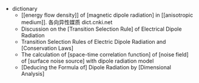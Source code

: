 - dictionary 
    - [[energy flow density]] of [magnetic dipole radiation] in [[anisotropic medium]]. 各向异性媒质 dict.cnki.net
    - Discussion on the [Transition Selection Rule] of Electrical Dipole Radiation 
    - Transition Selection Rules of Electric Dipole Radiation and [Conservation Laws] 
    - The calculation of [space-time correlation function] of [noise field] of [surface noise source] with dipole radiation model 
    - [Deducing the Formula of] Dipole Radiation by [Dimensional Analysis] 
